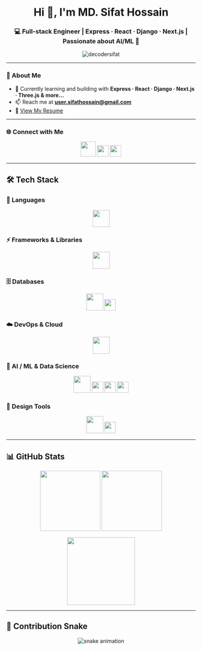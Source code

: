 <h1 align="center">Hi 👋, I'm MD. Sifat Hossain</h1>
<h3 align="center">💻 Full-stack Engineer | Express · React · Django · Next.js | Passionate about AI/ML 🤖</h3>

<p align="center">
  <img src="https://komarev.com/ghpvc/?username=decodersifat&label=Profile%20views&color=0e75b6&style=flat" alt="decodersifat" />
</p>

---

### 🚀 About Me  
- 🌱 Currently learning and building with **Express · React · Django · Next.js · Three.js & more...**  
- 📫 Reach me at **user.sifathossain@gmail.com**  
- 📄 [View My Resume](https://drive.google.com/file/d/12O0xoJU_gXBNibwFAW8Arv7CLIvoz_UK/view)

---

### 🌐 Connect with Me  
<p align="center">
  <a href="https://linkedin.com/in/decodersifat"><img src="https://skillicons.dev/icons?i=linkedin" height="40"/></a>
  <a href="https://kaggle.com/decodersifat"><img src="https://img.shields.io/badge/Kaggle-20BEFF?style=for-the-badge&logo=kaggle&logoColor=white" height="30"/></a>
  <a href="https://codeforces.com/profile/iamsifat404"><img src="https://img.shields.io/badge/Codeforces-445f9d?style=for-the-badge&logo=codeforces&logoColor=white" height="30"/></a>
</p>

---

## 🛠️ Tech Stack  

### 📝 Languages  
<p align="center">
  <img src="https://skillicons.dev/icons?i=js,ts,python,html,css" height="45"/>
</p>

### ⚡ Frameworks & Libraries  
<p align="center">
  <img src="https://skillicons.dev/icons?i=react,nextjs,tailwind,express,django,nodejs" height="45"/>
</p>

### 🗄️ Databases  
<p align="center">
  <img src="https://skillicons.dev/icons?i=mysql,postgresql,mongodb,redis" height="45"/>
  <img src="https://img.shields.io/badge/SQLite-07405E?style=for-the-badge&logo=sqlite&logoColor=white" height="30"/>
</p>

### ☁️ DevOps & Cloud  
<p align="center">
  <img src="https://skillicons.dev/icons?i=docker,kubernetes,git,github,aws,gcp" height="45"/>
</p>

### 🤖 AI / ML & Data Science  
<p align="center">
  <img src="https://skillicons.dev/icons?i=tensorflow" height="45"/>
  <img src="https://img.shields.io/badge/Pandas-150458?style=for-the-badge&logo=pandas&logoColor=white" height="30"/>
  <img src="https://img.shields.io/badge/Scikit--Learn-F7931E?style=for-the-badge&logo=scikitlearn&logoColor=white" height="30"/>
  <img src="https://img.shields.io/badge/Seaborn-2E4C6D?style=for-the-badge&logo=python&logoColor=white" height="30"/>
</p>

### 🎨 Design Tools  
<p align="center">
  <img src="https://skillicons.dev/icons?i=figma" height="45"/>
  <img src="https://img.shields.io/badge/Adobe%20XD-FF61F6?style=for-the-badge&logo=adobexd&logoColor=white" height="30"/>
</p>

---

## 📊 GitHub Stats  

<p align="center">
  <img src="https://github-readme-stats.vercel.app/api?username=decodersifat&show_icons=true&theme=tokyonight" height="160"/>
  <img src="https://github-readme-stats.vercel.app/api/top-langs?username=decodersifat&layout=compact&theme=tokyonight" height="160"/>
</p>

<p align="center">
  <img src="https://streak-stats.demolab.com?user=decodersifat&theme=tokyonight" height="180"/>
</p>

---

## 🐍 Contribution Snake  
<p align="center">
  <img src="https://raw.githubusercontent.com/decodersifat/decodersifat/output/github-snake.svg" alt="snake animation"/>
</p>